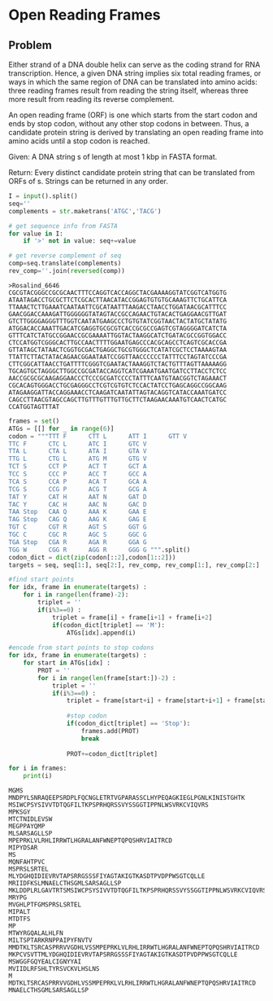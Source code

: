 # Open Reading Frames
## Problem
Either strand of a DNA double helix can serve as the coding strand for RNA transcription. Hence, a given DNA string implies six total reading frames, or ways in which the same region of DNA can be translated into amino acids: three reading frames result from reading the string itself, whereas three more result from reading its reverse complement.

An open reading frame (ORF) is one which starts from the start codon and ends by stop codon, without any other stop codons in between. Thus, a candidate protein string is derived by translating an open reading frame into amino acids until a stop codon is reached.

Given: A DNA string s of length at most 1 kbp in FASTA format.

Return: Every distinct candidate protein string that can be translated from ORFs of s. Strings can be returned in any order.


```python
I = input().split()
seq=''
complements = str.maketrans('ATGC','TACG')

# get sequence info from FASTA 
for value in I:
    if '>' not in value: seq+=value

# get reverse complement of seq
comp=seq.translate(complements)
rev_comp=''.join(reversed(comp))
```

    >Rosalind_6646 CGCGTACGGGCCGCGCAACTTTCCAGGTCACCAGGCTACGAAAAGGTATCGGTCATGGTG ATAATAGACCTGCGCTTCTCGCACTTAACATACCGGAGTGTGTGCAAAGTTCTGCATTCA TTAAACTCTTGAAATCAATAATTCGCATAATTTAAGACCTAACCTGGATAACGCATTTCC GAACGGACCAAAGATTGGGGGGTATAGTACCGCCAGAACTGTACACTGAGGAACGTTGAT GTCTTGGGGAGGGTTTGGTCAATATGAAGCCCTGTGTATCGGTAACTACTATGCTATATG ATGGACACCAAATTGACATCGAGGTGCGCGTCACCGCGCCGAGTCGTAGGGGATCATCTA GTTTCATCTATGCCGGAACCGCGAAAATTGGTACTAAGGCATCTGATACGCCGGTGGACC CTCCATGGTCGGGCACTTGCCAACTTTTGGAATGAGCCCACGCAGCCTCAGTCGCACCGA GTTATAGCTATAACTCGGTGCGACTGAGGCTGCGTGGGCTCATATCGCTCCTAAAAGTAA TTATTCTTACTATACAGAACGGAATAATCCGGTTAACCCCCCTATTTCCTAGTATCCCGA CTTCGGCATTAACCTGATTTTCGGGTCGAATACTAAAGGTCTACTGTTTAGTTAAAAAGG TGCAGTGCTAGGGCTTGGCCGCGATACCAGGTCATCGAAATGAATGATCCTTACCTCTCC AACCGCGCGCAAGAGGAACCCTCCCGCGATCCCCTATTTCAATGTAACGGTCTAGAAACT CGCACAGTGGGACCTGCGAGGGCCTCGTCGTGTCTCCACTATCCTGAGCAGGCCGGCAAG ATAGAAGGATTACCAGGAAACCTCAAGATCAATATTAGTACAGGTCATACCAAATGATCC CAGCCTTAACGTAGCCAGCTTGTTTGTTTGTTGCTTCTAAGAACAAATGTCAACTCATGC CCATGGTAGTTTAT



```python
frames = set()
ATGs = [[] for _ in range(6)]
codon = """TTT F      CTT L      ATT I      GTT V
TTC F      CTC L      ATC I      GTC V
TTA L      CTA L      ATA I      GTA V
TTG L      CTG L      ATG M      GTG V
TCT S      CCT P      ACT T      GCT A
TCC S      CCC P      ACC T      GCC A
TCA S      CCA P      ACA T      GCA A
TCG S      CCG P      ACG T      GCG A
TAT Y      CAT H      AAT N      GAT D
TAC Y      CAC H      AAC N      GAC D
TAA Stop   CAA Q      AAA K      GAA E
TAG Stop   CAG Q      AAG K      GAG E
TGT C      CGT R      AGT S      GGT G
TGC C      CGC R      AGC S      GGC G
TGA Stop   CGA R      AGA R      GGA G
TGG W      CGG R      AGG R      GGG G """.split()
codon_dict = dict(zip(codon[::2],codon[1::2]))
targets = seq, seq[1:], seq[2:], rev_comp, rev_comp[1:], rev_comp[2:]

#find start points
for idx, frame in enumerate(targets) :
    for i in range(len(frame)-2):
        triplet = ''
        if(i%3==0) :
            triplet = frame[i] + frame[i+1] + frame[i+2]
            if(codon_dict[triplet] == 'M'):
                ATGs[idx].append(i)
                
#encode from start points to stop codons
for idx, frame in enumerate(targets) :
    for start in ATGs[idx] :
        PROT = ''
        for i in range(len(frame[start:])-2) :
            triplet = ''
            if(i%3==0) :
                triplet = frame[start+i] + frame[start+i+1] + frame[start+i+2]
                
                #stop codon
                if(codon_dict[triplet] == 'Stop'):
                    frames.add(PROT)
                    break
                
                PROT+=codon_dict[triplet]

for i in frames:
    print(i)
```

    MGMS
    MNDPYLSNRAQEEPSRDPLFQCNGLETRTVGPARASSCLHYPEQAGKIEGLPGNLKINISTGHTK
    MSIWCPSYSIVVTDTQGFILTKPSPRHQRSSVYSSGGTIPPNLWSVRKCVIQVRS
    MPKSGY
    MTCTNIDLEVSW
    MEGPPAYQMP
    MLSARSAGLLSP
    MPEPRKLVLRHLIRRWTLHGRALANFWNEPTQPQSHRVIAITRCD
    MIPYDSAR
    MS
    MQNFAHTPVC
    MSPRSLSRTEL
    MLYDGHQIDIEVRVTAPSRRGSSSFIYAGTAKIGTKASDTPVDPPWSGTCQLLE
    MRIIDFKSLMNAELCTHSGMLSARSAGLLSP
    MKLDDPLRLGAVTRTSMSIWCPSYSIVVTDTQGFILTKPSPRHQRSSVYSSGGTIPPNLWSVRKCVIQVRS
    MRYPG
    MVGHLPTFGMSPRSLSRTEL
    MIPALT
    MTDTFS
    MP
    MTWYRGQALALHLFN
    MILTSPTARKRNPPAIPYFNVTV
    MMDTKLTSRCASPRRVVGDHLVSSMPEPRKLVLRHLIRRWTLHGRALANFWNEPTQPQSHRVIAITRCD
    MKPCVSVTTMLYDGHQIDIEVRVTAPSRRGSSSFIYAGTAKIGTKASDTPVDPPWSGTCQLLE
    MSWGGFGQYEALCIGNYYAI
    MVIIDLRFSHLTYRSVCKVLHSLNS
    M
    MDTKLTSRCASPRRVVGDHLVSSMPEPRKLVLRHLIRRWTLHGRALANFWNEPTQPQSHRVIAITRCD
    MNAELCTHSGMLSARSAGLLSP



```python

```
